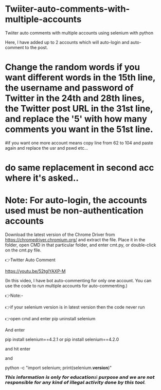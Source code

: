 # Twiiter-auto-comments-with-multiple-accounts
Twiiter auto comments with multiple accounts using selenium with python

Here, I have added up to 2 accounts which will auto-login and auto-comment to the post. 

# Change the random words if you want different words in the 15th line, the username and password of Twitter in the 24th and 28th lines, the Twitter post URL in the 31st line, and replace the '5' with how many comments you want in the 51st line.

#if you want one more account means copy line from 62 to 104 and paste again and replace the usr and pswd etc...

# do same replacement in second acc where it's asked..

# Note: For auto-login, the accounts used must be non-authentication accounts

Download the latest version of the Chrome Driver from https://chromedriver.chromium.org/ and extract the file. Place it in the folder, open CMD in that particular folder, and enter cmt.py, or double-click on the cmt.py file.

👉Twitter Auto Comment

https://youtu.be/52tglYAXP-M

(In this video, I have bot auto-commenting for only one account. You can use the code to run multiple accounts for auto-commenting.)

👉Note:-

👉if your selenium version is in latest version then 
the code never run 

👉open cmd and enter pip uninstall selenium

And enter 

pip install selenium==4.2.1
or
pip install selenium==4.2.0

and hit enter 

and 

python -c "import selenium; print(selenium.__version__)"
<to check the current version of selenium>

𝙏𝙝𝙞𝙨 𝙞𝙣𝙛𝙤𝙧𝙢𝙖𝙩𝙞𝙤𝙣 𝙞𝙨 𝙤𝙣𝙡𝙮 𝙛𝙤𝙧 𝙚𝙙𝙪𝙘𝙖𝙩𝙞𝙤𝙣al 𝙥𝙪𝙧𝙥𝙤𝙨𝙚 𝙖𝙣𝙙 𝙬𝙚 𝙖𝙧𝙚 𝙣𝙤𝙩 𝙧𝙚𝙨𝙥𝙤𝙣𝙨𝙞𝙗𝙡𝙚 𝙛𝙤𝙧 𝙖𝙣𝙮 𝙠𝙞𝙣𝙙 𝙤𝙛 𝙞𝙡𝙡𝙚𝙜𝙖𝙡 𝙖𝙘𝙩𝙞𝙫𝙞𝙩𝙮 𝙙𝙤𝙣𝙚 𝙗𝙮 𝙩𝙝𝙞𝙨 𝙩𝙤𝙤𝙡.
